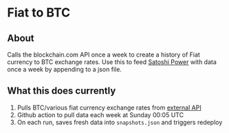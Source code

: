# Fiat to BTC

## About

Calls the blockchain.com API once a week to create a history of Fiat currency to BTC exchange rates.
Use this to feed [Satoshi Power](https://satoshi-power.com/) with data once a week by appending to a json file.

## What this does currently

1. Pulls BTC/various fiat currency exchange rates from [external API](https://blockchain.info/ticker)
2. Github action to pull data each week at Sunday 00:05 UTC
3. On each run, saves fresh data into `snapshots.json` and triggers redeploy
